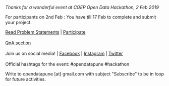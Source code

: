 _Thanks for a wonderful event at COEP Open Data Hackathon, 2 Feb 2019_

For participants on 2nd Feb : You have till 17 Feb to complete and submit your project.

[Read Problem Statements](https://github.com/opendatapune/Problem-Statements/wiki) | [Participate](https://github.com/opendatapune/Problem-Statements/issues) 
<br><br>
[QnA section](https://github.com/opendatapune/QnA/issues)
<br><br>
Join us on social media! | [Facebook](https://www.facebook.com/events/526818307723959/) | [Instagram](https://www.instagram.com/opendatapune/) | [Twitter](https://www.twitter.com/opendatapune)
<br><br>
Official hashtags for the event: #opendatapune #hackathon

Write to opendatapune [at] gmail.com with subject "Subscribe" to be in loop for future activities.

